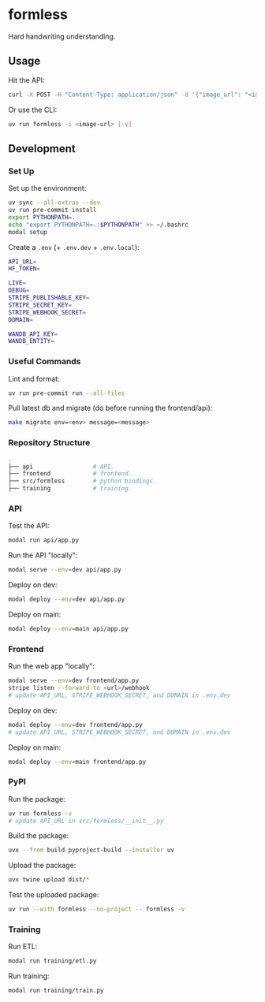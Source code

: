 # formless

Hard handwriting understanding.

## Usage

Hit the API:

```bash
curl -X POST -H "Content-Type: application/json" -d '{"image_url": "<image-url>"}' https://andrewhinh--formless-api-model-infer.modal.run
```

Or use the CLI:

```bash
uv run formless -i <image-url> [-v]
```

## Development

### Set Up

Set up the environment:

```bash
uv sync --all-extras --dev
uv run pre-commit install
export PYTHONPATH=.
echo "export PYTHONPATH=.:$PYTHONPATH" >> ~/.bashrc
modal setup
```

Create a `.env` (+ `.env.dev` + `.env.local`):

```bash
API_URL=
HF_TOKEN=

LIVE=
DEBUG=
STRIPE_PUBLISHABLE_KEY=
STRIPE_SECRET_KEY=
STRIPE_WEBHOOK_SECRET=
DOMAIN=

WANDB_API_KEY=
WANDB_ENTITY=
```

### Useful Commands

Lint and format:

```bash
uv run pre-commit run --all-files
```

Pull latest db and migrate (do before running the frontend/api):

```bash
make migrate env=<env> message=<message>
```

### Repository Structure

```bash
.
├── api                 # API.
├── frontend            # frontend.
├── src/formless        # python bindings.
├── training            # training.
```

### API

Test the API:

```bash
modal run api/app.py
```

Run the API "locally":

```bash
modal serve --env=dev api/app.py
```

Deploy on dev:

```bash
modal deploy --env=dev api/app.py
```

Deploy on main:

```bash
modal deploy --env=main api/app.py
```

### Frontend

Run the web app "locally":

```bash
modal serve --env=dev frontend/app.py
stripe listen --forward-to <url>/webhook
# update API_URL, STRIPE_WEBHOOK_SECRET, and DOMAIN in .env.dev
```

Deploy on dev:

```bash
modal deploy --env=dev frontend/app.py
# update API_URL, STRIPE_WEBHOOK_SECRET, and DOMAIN in .env.dev
```

Deploy on main:

```bash
modal deploy --env=main frontend/app.py
```

### PyPI

Run the package:

```bash
uv run formless -v
# update API_URL in src/formless/__init__.py
```

Build the package:

```bash
uvx --from build pyproject-build --installer uv
```

Upload the package:

```bash
uvx twine upload dist/*
```

Test the uploaded package:

```bash
uv run --with formless --no-project -- formless -v
```

### Training

Run ETL:

```bash
modal run training/etl.py
```

Run training:

```bash
modal run training/train.py
```
